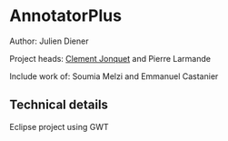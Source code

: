 AnnotatorPlus
=============


Author: Julien Diener

Project heads: [Clement Jonquet](https://github.com/jonquet) and Pierre Larmande

Include work of: Soumia Melzi and Emmanuel Castanier


Technical details
-----------------

Eclipse project using GWT